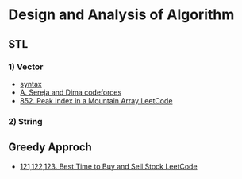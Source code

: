 # Design and Analysis of Algorithm

## STL
### 1) Vector
 - [syntax](https://github.com/Shakil-RU/Algorithm/blob/main/STL/Vector/syntax.cpp)
 - [A. Sereja and Dima codeforces](https://github.com/Shakil-RU/Algorithm/blob/main/STL/Vector/sereja_and_dima.cpp)
 - [852. Peak Index in a Mountain Array LeetCode](https://github.com/Shakil-RU/Algorithm/blob/main/STL/Vector/mountain_array.cpp)
### 2) String
## Greedy Approch
- [121,122,123. Best Time to Buy and Sell Stock LeetCode](https://github.com/Shakil-RU/Algorithm/blob/main/Greedy/LeetCode_problem121_122_123.cpp)
